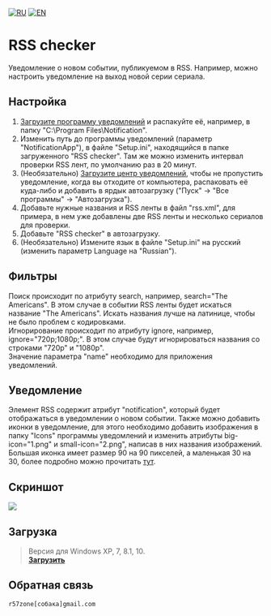 [![RU](https://user-images.githubusercontent.com/9499881/27683795-5b0fbac6-5cd8-11e7-929c-057833e01fb1.png)](https://github.com/r57zone/RSS-checker/blob/master/README.md) 
[![EN](https://user-images.githubusercontent.com/9499881/33184537-7be87e86-d096-11e7-89bb-f3286f752bc6.png)](https://github.com/r57zone/RSS-checker/blob/master/README.EN.md) 
# RSS checker
Уведомление о новом событии, публикуемом в RSS. Например, можно настроить уведомление на выход новой серии сериала.

## Настройка
1. [Загрузите программу уведомлений](https://github.com/r57zone/notifications) и распакуйте её, например, в папку "C:\Program Files\Notification".<br>
2. Изменить путь до программы уведомлений (параметр "NotificationApp"), в файле "Setup.ini", находящийся в папке загруженного "RSS checker". Там же можно изменить интервал проверки RSS лент, по умолчанию раз в 20 минут.<br>
3. (Необязательно) [Загрузите центр уведомлений](https://github.com/r57zone/Notification-center), чтобы не пропустить уведомление, когда вы отходите от компьютера, распаковать её куда-либо и добавить в ярдык автозагрузку ("Пуск" -> "Все программы" -> "Автозагрузка").<br>
4. Добавьте нужные названия и RSS ленты в файл "rss.xml", для примера, в нем уже добавлены две RSS ленты и несколько сериалов для проверки.<br>
5. Добавьте "RSS checker" в автозагрузку.<br>
6. (Необязательно) Измените язык в файле "Setup.ini" на русский (изменить параметр Language на "Russian").

## Фильтры
Поиск происходит по атрибуту search, например, search="The Americans". В этом случае в событии RSS ленты будет искаться название "The Americans". Искать названия лучше на латинице, чтобы не было проблем с кодировками.<br>
Игнорирование происходит по атрибуту ignore, например, ignore="720p;1080p;". В этом случае будут игнорироваться названия со строками "720p" и "1080p".<br>
Значение параметра "name" необходимо для приложения уведомлений.

## Уведомление
Элемент RSS содержит атрибут "notification", который будет отображаться в уведомлении о новом событии. Также можно добавить иконки в уведомление, для этого необходимо добавить изображения в папку "Icons" программы уведомлений и изменить атрибуты big-icon="1.png" и small-icon="2.png", написав в них названия изображений. Большая иконка имеет размер 90 на 90 пикселей, а маленькая 30 на 30, более подробно можно прочитать [тут](https://github.com/r57zone/notifications).

## Скриншот
![](https://user-images.githubusercontent.com/9499881/34340035-02dc76d2-e996-11e7-9a6d-71ddb14dbc8d.png)

## Загрузка
>Версия для Windows XP, 7, 8.1, 10.<br>
**[Загрузить](https://github.com/r57zone/RSS-checker/releases)**

## Обратная связь
`r57zone[собака]gmail.com`


